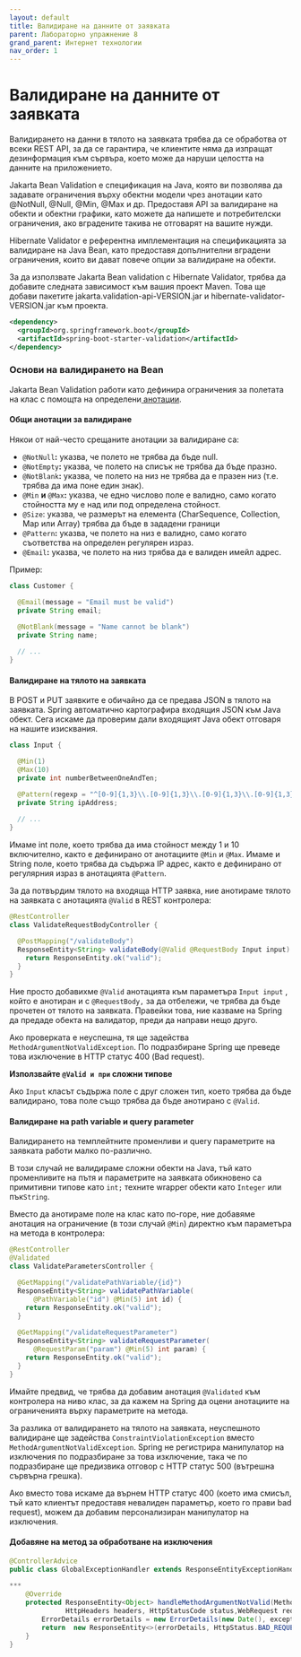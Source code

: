 ```yaml
---
layout: default
title: Валидиране на данните от заявката
parent: Лабораторно упражнение 8
grand_parent: Интернет технологии
nav_order: 1
---
```


# Валидиране на данните от заявката

Валидирането на данни в тялото на заявката трябва да се обработва от всеки REST API, за да се гарантира, че клиентите няма да изпращат дезинформация към сървъра, което може да наруши целостта на данните на приложението.

Jakarta Bean Validation е спецификация на Java, която ви позволява да задавате ограничения върху обектни модели чрез анотации като @NotNull, @Null, @Min, @Max и др. Предоставя API за валидиране на обекти и обектни графики, като можете да напишете и потребителски ограничения, ако вградените такива не отговарят на вашите нужди.

Hibernate Validator е референтна имплементация на спецификацията за валидиране на Java Bean, като предоставя допълнителни вградени ограничения, които ви дават повече опции за валидиране на обекти.

За да използвате Jakarta Bean validation с Hibernate Validator, трябва да добавите следната зависимост към вашия проект Maven. Това ще добави пакетите  jakarta.validation-api-VERSION.jar и hibernate-validator-VERSION.jar към проекта.

```xml
<dependency>
  <groupId>org.springframework.boot</groupId>
  <artifactId>spring-boot-starter-validation</artifactId>
</dependency>
```

### Основи на валидирането на Bean

Jakarta Bean Validation работи като дефинира ограничения за полетата на клас с помощта на определени[ анотации](https://docs.jboss.org/hibernate/beanvalidation/spec/2.0/api/javax/validation/constraints/package-summary.html).

#### Общи анотации за валидиране

Някои от най-често срещаните анотации за валидиране са:

* `@NotNull`**:** указва, че полето не трябва да бъде null.
* `@NotEmpty`**:** указва, че полето на списък не трябва да бъде празно.
* `@NotBlank`**:** указва, че полето на низ не трябва да е празен низ (т.е. трябва да има поне един знак).
* `@Min` **и**  `@Max`**:** указва, че едно числово поле е валидно, само когато стойността му е над или под определена стойност.
* `@Size`: указва, че размерът на елемента (CharSequence, Collection, Map или Array) трябва да бъде в зададени граници 
* `@Pattern`**:** указва, че полето на низ е валидно, само когато съответства на определен регулярен израз.
* `@Email`**:** указва, че полето на низ трябва да е валиден имейл адрес.

Пример:

```java
class Customer {

  @Email(message = "Email must be valid")
  private String email;

  @NotBlank(message = "Name cannot be blank")
  private String name;
  
  // ...
}
```

#### Валидиране на тялото на заявката

В POST и PUT заявките е обичайно да се предава JSON в тялото на заявката. Spring автоматично картографира входящия JSON към Java обект. Сега искаме да проверим дали входящият Java обект отговаря на нашите изисквания.

```java
class Input {

  @Min(1)
  @Max(10)
  private int numberBetweenOneAndTen;

  @Pattern(regexp = "^[0-9]{1,3}\\.[0-9]{1,3}\\.[0-9]{1,3}\\.[0-9]{1,3}$")
  private String ipAddress;
  
  // ...
}
```

Имаме int поле, което трябва да има стойност между 1 и 10 включително, както е дефинирано от анотациите `@Min` и `@Max`. Имаме и String поле, което трябва да съдържа IP адрес, както е дефинирано от регулярния израз в анотацията `@Pattern`.

За да потвърдим тялото на входяща HTTP заявка, ние анотираме тялото на заявката с анотацията `@Valid` в REST контролера:

```java
@RestController
class ValidateRequestBodyController {

  @PostMapping("/validateBody")
  ResponseEntity<String> validateBody(@Valid @RequestBody Input input) {
    return ResponseEntity.ok("valid");
  }
}
```

Ние просто добавихме `@Valid` анотацията към параметъра `Input input` , който е анотиран и с `@RequestBody,` за да отбележи, че трябва да бъде прочетен от тялото на заявката. Правейки това, ние казваме на Spring да предаде обекта на валидатор, преди да направи нещо друго.

Ако проверката е неуспешна, тя ще задейства `MethodArgumentNotValidException`. По подразбиране Spring ще преведе това изключение в HTTP статус 400 (Bad request).

**Използвайте `@Valid и при` сложни типове**

Ако `Input` класът съдържа поле с друг сложен тип, което трябва да бъде валидирано, това поле също трябва да бъде анотирано с `@Valid`.

#### Валидиране на path variable и query parameter

Валидирането на темплейтните променливи и query параметрите на заявката работи малко по-различно.

В този случай не валидираме сложни обекти на Java, тъй като променливите на пътя и параметрите на заявката обикновено са примитивни типове като `int;` техните wrapper обекти като `Integer` или пък`String`.

Вместо да анотираме поле на клас като по-горе, ние добавяме анотация на ограничение (в този случай `@Min`) директно към параметъра на метода в контролера:

```java
@RestController
@Validated
class ValidateParametersController {

  @GetMapping("/validatePathVariable/{id}")
  ResponseEntity<String> validatePathVariable(
      @PathVariable("id") @Min(5) int id) {
    return ResponseEntity.ok("valid");
  }
  
  @GetMapping("/validateRequestParameter")
  ResponseEntity<String> validateRequestParameter(
      @RequestParam("param") @Min(5) int param) { 
    return ResponseEntity.ok("valid");
  }
}
```

Имайте предвид, че трябва да добавим анотация `@Validated` към контролера на ниво клас, за да кажем на Spring да оцени анотациите на ограниченията върху параметрите на метода.

За разлика от валидирането на тялото на заявката, неуспешното валидиране ще задейства `ConstraintViolationException` вместо `MethodArgumentNotValidException`. Spring не регистрира манипулатор на изключения по подразбиране за това изключение, така че по подразбиране ще предизвика отговор с HTTP статус 500 (вътрешна сървърна грешка).

Ако вместо това искаме да върнем HTTP статус 400 (което има смисъл, тъй като клиентът предоставя невалиден параметър, което го прави bad request), можем да добавим персонализиран манипулатор на изключения.

#### Добавяне на метод за обработване на изключения

```java
@ControllerAdvice
public class GlobalExceptionHandler extends ResponseEntityExceptionHandler {
 
***
    @Override
    protected ResponseEntity<Object> handleMethodArgumentNotValid(MethodArgumentNotValidException exception,
              HttpHeaders headers, HttpStatusCode status,WebRequest request) {
        ErrorDetails errorDetails = new ErrorDetails(new Date(), exception.getMessage());
        return  new ResponseEntity<>(errorDetails, HttpStatus.BAD_REQUEST);
    }
}
```
